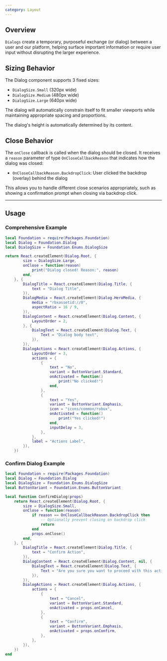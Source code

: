 ```yaml
---
category: Layout
---
```


## Overview

`Dialogs` create a temporary, purposeful exchange (or dialog) between a user and our platform, helping surface important information or require user input without disrupting the larger experience.

## Sizing Behavior

The Dialog component supports 3 fixed sizes:
- `DialogSize.Small` (320px wide)
- `DialogSize.Medium` (480px wide)
- `DialogSize.Large` (640px wide)

The dialog will automatically constrain itself to fit smaller viewports while maintaining appropriate spacing and proportions.

The dialog's height is automatically determined by its content.

## Close Behavior

The `onClose` callback is called when the dialog should be closed. It receives a `reason` parameter of type `OnCloseCallbackReason` that indicates how the dialog was closed:
- `OnCloseCallbackReason.BackdropClick`: User clicked the backdrop (overlay) behind the dialog

This allows you to handle different close scenarios appropriately, such as showing a confirmation prompt when closing via backdrop click.

---

## Usage

### Comprehensive Example
```lua
local Foundation = require(Packages.Foundation)
local Dialog = Foundation.Dialog
local DialogSize = Foundation.Enums.DialogSize

return React.createElement(Dialog.Root, {
		size = DialogSize.Large,
		onClose = function(reason)
			print("Dialog closed! Reason:", reason)
		end,
	}, {
		DialogTitle = React.createElement(Dialog.Title, {
			text = "Dialog Title",
		}),
		DialogMedia = React.createElement(Dialog.HeroMedia, {
			media = "rbxassetid://0",
			aspectRatio = 16 / 9,
		}),
		DialogContent = React.createElement(Dialog.Content, {
			LayoutOrder = 2,
		}, {
			DialogText = React.createElement(Dialog.Text, {
				Text = "Dialog body text",
			}),
		}),
		DialogActions = React.createElement(Dialog.Actions, {
			LayoutOrder = 3,
			actions = {
				{
					text = "No",
					variant = ButtonVariant.Standard,
					onActivated = function()
						print("No clicked!")
					end,
				},
				{
					text = "Yes",
					variant = ButtonVariant.Emphasis,
					icon = "icons/common/robux",
					onActivated = function()
						print("Yes clicked!")
					end,
					inputDelay = 3,
				},
			},
			label = "Actions Label",
		}),
	})
```

### Confirm Dialog Example
```lua
local Foundation = require(Packages.Foundation)
local Dialog = Foundation.Dialog
local DialogSize = Foundation.Enums.DialogSize
local ButtonVariant = Foundation.Enums.ButtonVariant

local function ConfirmDialog(props)
    return React.createElement(Dialog.Root, {
        size = DialogSize.Small,
        onClose = function(reason)
            if reason == OnCloseCallbackReason.BackdropClick then
                -- Optionally prevent closing on backdrop click
                return
            end
            props.onClose()
        end,
    }, {
        DialogTitle = React.createElement(Dialog.Title, {
            text = "Confirm Action",
        }),
        DialogContent = React.createElement(Dialog.Content, nil, {
            DialogText = React.createElement(Dialog.Text, {
                Text = "Are you sure you want to proceed with this action?",
            }),
        }),
        DialogActions = React.createElement(Dialog.Actions, {
            actions = {
                {
                    text = "Cancel",
                    variant = ButtonVariant.Standard,
                    onActivated = props.onCancel,
                },
                {
                    text = "Confirm",
                    variant = ButtonVariant.Emphasis,
                    onActivated = props.onConfirm,
                },
            },
        }),
    })
end
```
